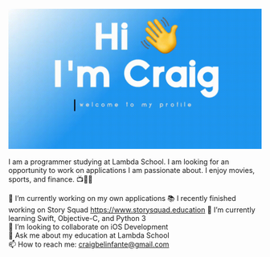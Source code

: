![Alt text](about.gif)

I am a programmer studying at Lambda School. I am looking for an opportunity to work on applications I am passionate about. I enjoy movies, sports, and finance. 📺🏀😁

🔭 I’m currently working on my own applications
📚 I recently finished working on Story Squad https://www.storysquad.education
🌱 I’m currently learning Swift, Objective-C, and Python 3  
🤝 I’m looking to collaborate on iOS Development  
💬 Ask me about my education at Lambda School  
📫 How to reach me: craigbelinfante@gmail.com
